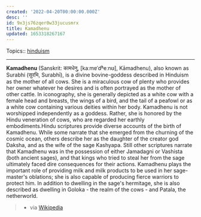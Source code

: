 ```yaml
---
created: '2022-04-20T00:00:00.000Z'
desc: ''
id: 9x3js76zqer0w33jucusmrx
title: Kamadhenu
updated: 1653318267167
---
```

   
Topics::  [hinduism](../topics/hinduism.md)   
   
   
---   
   
**Kamadhenu** (Sanskrit: कामधेनु, [kaːmɐˈdʱeːnʊ], Kāmadhenu), also known as Surabhi (सुरभि, Surabhī), is a divine bovine-goddess described in Hinduism as the mother of all cows. She is a miraculous cow of plenty who provides her owner whatever he desires and is often portrayed as the mother of other cattle. In iconography, she is generally depicted as a white cow with a female head and breasts, the wings of a bird, and the tail of a peafowl or as a white cow containing various deities within her body. Kamadhenu is not worshipped independently as a goddess. Rather, she is honored by the Hindu veneration of cows, who are regarded her earthly embodiments.Hindu scriptures provide diverse accounts of the birth of Kamadhenu. While some narrate that she emerged from the churning of the cosmic ocean, others describe her as the daughter of the creator god Daksha, and as the wife of the sage Kashyapa. Still other scriptures narrate that Kamadhenu was in the possession of either Jamadagni or Vashista (both ancient sages), and that kings who tried to steal her from the sage ultimately faced dire consequences for their actions. Kamadhenu plays the important role of providing milk and milk products to be used in her sage-master's oblations; she is also capable of producing fierce warriors to protect him. In addition to dwelling in the sage's hermitage, she is also described as dwelling in Goloka - the realm of the cows - and Patala, the netherworld.   
   
> - via [Wikipedia](https://en.wikipedia.org/wiki/Kamadhenu)